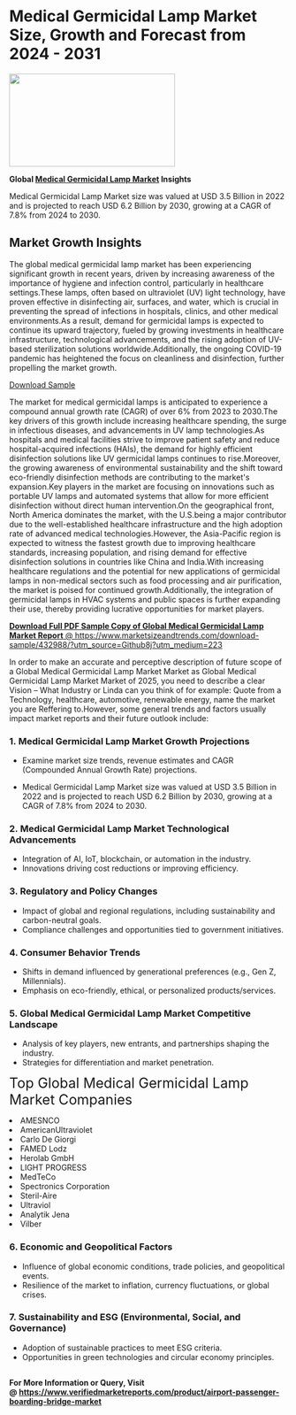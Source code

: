 <H1>Medical Germicidal Lamp Market Size, Growth and Forecast from 2024 - 2031</H1><img class="aligncenter size-medium wp-image-584254" src="https://thirdeyenews.in/wp-content/uploads/2024/09/Global-Market-Research-300x168.jpeg" alt="" width="300" height="168" /><p><strong>Global&nbsp;<a href="https://www.marketsizeandtrends.com/download-sample/432988/?utm_source=Github8j?utm_medium=223">Medical Germicidal Lamp Market</a> Insights</strong></p><p>Medical Germicidal Lamp Market size was valued at USD 3.5 Billion in 2022 and is projected to reach USD 6.2 Billion by 2030, growing at a CAGR of 7.8% from 2024 to 2030.</p><p><h2>Market Growth Insights</h2> <p>The global medical germicidal lamp market has been experiencing significant growth in recent years, driven by increasing awareness of the importance of hygiene and infection control, particularly in healthcare settings.These lamps, often based on ultraviolet (UV) light technology, have proven effective in disinfecting air, surfaces, and water, which is crucial in preventing the spread of infections in hospitals, clinics, and other medical environments.As a result, demand for germicidal lamps is expected to continue its upward trajectory, fueled by growing investments in healthcare infrastructure, technological advancements, and the rising adoption of UV-based sterilization solutions worldwide.Additionally, the ongoing COVID-19 pandemic has heightened the focus on cleanliness and disinfection, further propelling the market growth.</p> <p><a href="#">Download Sample</a></p> <p>The market for medical germicidal lamps is anticipated to experience a compound annual growth rate (CAGR) of over 6% from 2023 to 2030.The key drivers of this growth include increasing healthcare spending, the surge in infectious diseases, and advancements in UV lamp technologies.As hospitals and medical facilities strive to improve patient safety and reduce hospital-acquired infections (HAIs), the demand for highly efficient disinfection solutions like UV germicidal lamps continues to rise.Moreover, the growing awareness of environmental sustainability and the shift toward eco-friendly disinfection methods are contributing to the market's expansion.Key players in the market are focusing on innovations such as portable UV lamps and automated systems that allow for more efficient disinfection without direct human intervention.On the geographical front, North America dominates the market, with the U.S.being a major contributor due to the well-established healthcare infrastructure and the high adoption rate of advanced medical technologies.However, the Asia-Pacific region is expected to witness the fastest growth due to improving healthcare standards, increasing population, and rising demand for effective disinfection solutions in countries like China and India.With increasing healthcare regulations and the potential for new applications of germicidal lamps in non-medical sectors such as food processing and air purification, the market is poised for continued growth.Additionally, the integration of germicidal lamps in HVAC systems and public spaces is further expanding their use, thereby providing lucrative opportunities for market players.</p> <p><a href="#"></p><p><span class=""><strong>Download Full PDF Sample Copy of Global Medical Germicidal Lamp Market Report</strong> @ <a href="https://www.marketsizeandtrends.com/download-sample/432988/?utm_source=Github8j?utm_medium=223" target="_blank">https://www.marketsizeandtrends.com/download-sample/432988/?utm_source=Github8j?utm_medium=223</a></span></p><p>In order to make an accurate and perceptive description of future scope of a Global&nbsp;Medical Germicidal Lamp Market Market as Global&nbsp;Medical Germicidal Lamp Market Market of 2025, you need to describe a clear Vision &ndash; What Industry or Linda can you think of for example: Quote from a Technology, healthcare, automotive, renewable energy, name the market you are Reffering to.However, some general trends and factors usually impact market reports and their future outlook include:</p><h3>1.&nbsp;<strong>Medical Germicidal Lamp Market Growth Projections</strong></h3><ul><li>Examine market size trends, revenue estimates and CAGR (Compounded Annual Growth Rate) projections.</li><li><p>Medical Germicidal Lamp Market size was valued at USD 3.5 Billion in 2022 and is projected to reach USD 6.2 Billion by 2030, growing at a CAGR of 7.8% from 2024 to 2030.</p></li></ul><h3>2.&nbsp;<strong>Medical Germicidal Lamp Market Technological Advancements</strong></h3><ul><li>Integration of AI, IoT, blockchain, or automation in the industry.</li><li>Innovations driving cost reductions or improving efficiency.</li></ul><h3>3.&nbsp;<strong>Regulatory and Policy Changes</strong></h3><ul><li>Impact of global and regional regulations, including sustainability and carbon-neutral goals.</li><li>Compliance challenges and opportunities tied to government initiatives.</li></ul><h3>4.&nbsp;<strong>Consumer Behavior Trends</strong></h3><ul><li>Shifts in demand influenced by generational preferences (e.g., Gen Z, Millennials).</li><li>Emphasis on eco-friendly, ethical, or personalized products/services.</li></ul><h3>5.&nbsp;<strong>Global Medical Germicidal Lamp Market Competitive Landscape</strong></h3><ul><li>Analysis of key players, new entrants, and partnerships shaping the industry.</li><li>Strategies for differentiation and market penetration.</li></ul><p data-pm-slice="1 1 []"><span style="color: inherit; font-family: inherit; font-size: 25px;">Top Global Medical Germicidal Lamp Market Companies</span></p><div class="" data-test-id=""><p><li>AMESNCO</li><li> AmericanUltraviolet</li><li> Carlo De Giorgi</li><li> FAMED Lodz</li><li> Herolab GmbH</li><li> LIGHT PROGRESS</li><li> MedTeCo</li><li> Spectronics Corporation</li><li> Steril-Aire</li><li> Ultraviol</li><li> Analytik Jena</li><li> Vilber</li></p></div><h3>6.&nbsp;<strong>Economic and Geopolitical Factors</strong></h3><ul><li>Influence of global economic conditions, trade policies, and geopolitical events.</li><li>Resilience of the market to inflation, currency fluctuations, or global crises.</li></ul><h3>7.&nbsp;<strong>Sustainability and ESG (Environmental, Social, and Governance)</strong></h3><ul><li>Adoption of sustainable practices to meet ESG criteria.</li><li>Opportunities in green technologies and circular economy principles.</li></ul><h2><strong style="font-size: 14px;">For More Information or Query, Visit @&nbsp;</strong><a style="background-color: #ffffff; font-size: 14px;" href="https://www.marketsizeandtrends.com/report/medical-germicidal-lamp-market/" target="_blank">https://www.verifiedmarketreports.com/product/airport-passenger-boarding-bridge-market</a></h2>